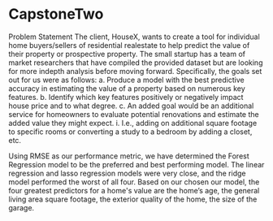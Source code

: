 # CapstoneTwo
Problem Statement
  The client, HouseX, wants to create a tool for individual home buyers/sellers of residential realestate
  to help predict the value of their property or prospective property. The small startup has a
  team of market researchers that have compiled the provided dataset but are looking for more indepth
  analysis before moving forward. Specifically, the goals set out for us were as follows:
    a. Produce a model with the best predictive accuracy in estimating the value of a property based
      on numerous key features.
    b. Identify which key features positively or negatively impact house price and to what degree.
    c. An added goal would be an additional service for homeowners to evaluate potential
      renovations and estimate the added value they might expect.
      i. I.e., adding on additional square footage to specific rooms or converting a study to a
        bedroom by adding a closet, etc.

Using RMSE as our performance metric, we have determined the Forest Regression model to be the
preferred and best performing model. The linear regression and lasso regression models were very
close, and the ridge model performed the worst of all four. Based on our chosen our model, the four
greatest predictors for a home's value are the home’s age, the general living area square footage, the
exterior quality of the home, the size of the garage.
